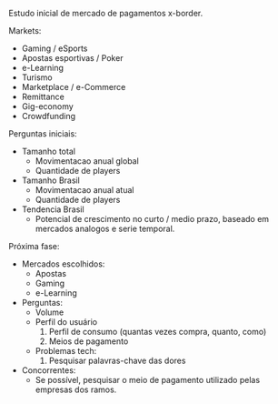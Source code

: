 Estudo inicial de mercado de pagamentos x-border.

Markets:
  - Gaming / eSports
  - Apostas esportivas / Poker
  - e-Learning
  - Turismo
  - Marketplace / e-Commerce
  - Remittance
  - Gig-economy
  - Crowdfunding

Perguntas iniciais:
  - Tamanho total
    - Movimentacao anual global
    - Quantidade de players
  - Tamanho Brasil
    - Movimentacao anual atual
    - Quantidade de players
  - Tendencia Brasil
    - Potencial de crescimento no curto / medio prazo, baseado em mercados analogos
       e serie temporal.

Próxima fase:
  - Mercados escolhidos:
    - Apostas
    - Gaming
    - e-Learning
  - Perguntas:
    - Volume
    - Perfil do usuário
      1. Perfil de consumo (quantas vezes compra, quanto, como)
      2. Meios de pagamento
    - Problemas tech:
      1. Pesquisar palavras-chave das dores
  - Concorrentes:
    - Se possível, pesquisar o meio de pagamento utilizado pelas empresas dos
      ramos.
